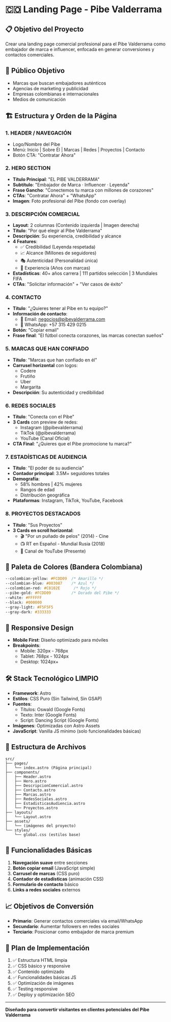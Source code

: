 # 🇨🇴 Landing Page - Pibe Valderrama

## 📋 Objetivo del Proyecto
Crear una landing page comercial profesional para el Pibe Valderrama como embajador de marca e influencer, enfocada en generar conversiones y contactos comerciales.

## 🎯 Público Objetivo
- Marcas que buscan embajadores auténticos
- Agencias de marketing y publicidad
- Empresas colombianas e internacionales
- Medios de comunicación

## 🏗️ Estructura y Orden de la Página

### 1. **HEADER / NAVEGACIÓN**
- Logo/Nombre del Pibe
- Menú: Inicio | Sobre Él | Marcas | Redes | Proyectos | Contacto
- Botón CTA: "Contratar Ahora"

### 2. **HERO SECTION**
- **Título Principal**: "EL PIBE VALDERRAMA"
- **Subtítulo**: "Embajador de Marca · Influencer · Leyenda"
- **Frase Gancho**: "Conectemos tu marca con millones de corazones"
- **CTAs**: "Contratar Ahora" + "WhatsApp"
- **Imagen**: Foto profesional del Pibe (fondo con overlay)

### 3. **DESCRIPCIÓN COMERCIAL**
- **Layout**: 2 columnas (Contenido izquierda | Imagen derecha)
- **Título**: "Por qué elegir al Pibe Valderrama"
- **Descripción**: Su experiencia, credibilidad y alcance
- **4 Features**:
  - ✅ Credibilidad (Leyenda respetada)
  - 📈 Alcance (Millones de seguidores)
  - 🎭 Autenticidad (Personalidad única)
  - 💼 Experiencia (Años con marcas)
- **Estadísticas**: 40+ años carrera | 111 partidos selección | 3 Mundiales FIFA
- **CTAs**: "Solicitar información" + "Ver casos de éxito"

### 4. **CONTACTO**
- **Título**: "¿Quieres tener al Pibe en tu equipo?"
- **Información de contacto**:
  - 📧 Email: negocios@pibevalderrama.com
  - 📱 WhatsApp: +57 315 429 0215
- **Botón**: "Copiar email"
- **Frase final**: "El fútbol conecta corazones, las marcas conectan sueños"

### 5. **MARCAS QUE HAN CONFIADO**
- **Título**: "Marcas que han confiado en él"
- **Carrusel horizontal** con logos:
  - Codere
  - Frutiño
  - Uber
  - Margarita
- **Descripción**: Su autenticidad y credibilidad

### 6. **REDES SOCIALES**
- **Título**: "Conecta con el Pibe"
- **3 Cards** con preview de redes:
  - Instagram (@pibevalderrama)
  - TikTok (@pibevalderrama)  
  - YouTube (Canal Oficial)
- **CTA Final**: "¿Quieres que el Pibe promocione tu marca?"

### 7. **ESTADÍSTICAS DE AUDIENCIA**
- **Título**: "El poder de su audiencia"
- **Contador principal**: 3.5M+ seguidores totales
- **Demografía**:
  - 58% hombres | 42% mujeres
  - Rangos de edad
  - Distribución geográfica
- **Plataformas**: Instagram, TikTok, YouTube, Facebook

### 8. **PROYECTOS DESTACADOS**
- **Título**: "Sus Proyectos"
- **3 Cards en scroll horizontal**:
  - 🎬 "Por un puñado de pelos" (2014) - Cine
  - 📺 RT en Español - Mundial Rusia (2018)
  - 🎥 Canal de YouTube (Presente)

## 🎨 Paleta de Colores (Bandera Colombiana)
```css
--colombian-yellow: #FCDD09  /* Amarillo */
--colombian-blue: #003087    /* Azul */
--colombian-red: #C8102E      /* Rojo */
--pibe-gold: #FCDD09         /* Dorado del Pibe */
--white: #FFFFFF
--black: #000000
--gray-light: #F5F5F5
--gray-dark: #333333
```

## 📱 Responsive Design
- **Mobile First**: Diseño optimizado para móviles
- **Breakpoints**:
  - Mobile: 320px - 768px
  - Tablet: 768px - 1024px
  - Desktop: 1024px+

## 🛠️ Stack Tecnológico LIMPIO
- **Framework**: Astro
- **Estilos**: CSS Puro (Sin Tailwind, Sin GSAP)
- **Fuentes**: 
  - Títulos: Oswald (Google Fonts)
  - Texto: Inter (Google Fonts)
  - Script: Dancing Script (Google Fonts)
- **Imágenes**: Optimizadas con Astro Assets
- **JavaScript**: Vanilla JS mínimo (solo funcionalidades básicas)

## 📁 Estructura de Archivos
```
src/
├── pages/
│   └── index.astro (Página principal)
├── components/
│   ├── Header.astro
│   ├── Hero.astro
│   ├── DescripcionComercial.astro
│   ├── Contacto.astro
│   ├── Marcas.astro
│   ├── RedesSociales.astro
│   ├── EstadisticasAudiencia.astro
│   └── Proyectos.astro
├── layouts/
│   └── Layout.astro
├── assets/
│   └── (imágenes del proyecto)
└── styles/
    └── global.css (estilos base)
```

## 🎯 Funcionalidades Básicas
1. **Navegación suave** entre secciones
2. **Botón copiar email** (JavaScript simple)
3. **Carrusel de marcas** (CSS puro)
4. **Contador de estadísticas** (animación CSS)
5. **Formulario de contacto** básico
6. **Links a redes sociales** externos

## 📈 Objetivos de Conversión
- **Primario**: Generar contactos comerciales vía email/WhatsApp
- **Secundario**: Aumentar followers en redes sociales
- **Terciario**: Posicionar como embajador de marca premium

## 🚀 Plan de Implementación
1. ✅ Estructura HTML limpia
2. ✅ CSS básico y responsive
3. ✅ Contenido optimizado
4. ✅ Funcionalidades básicas JS
5. ✅ Optimización de imágenes
6. ✅ Testing responsive
7. ✅ Deploy y optimización SEO

---

**Diseñado para convertir visitantes en clientes potenciales del Pibe Valderrama**